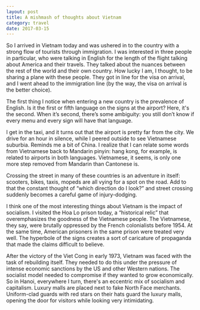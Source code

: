 ```yaml
---
layout: post
title: A mishmash of thoughts about Vietnam
category: travel 
date: 2017-03-15
---
```


So I arrived in Vietnam today and was ushered in to the country with a strong flow of tourists through immigration. I was interested in three people in particular, who were talking in English for the length of the flight talking about America and their travels. They talked about the nuances between the rest of the world and their own country. How lucky I am, I thought, to be sharing a plane with these people. They got in line for the visa on arrival, and I went ahead to the immigration line (by the way, the visa on arrival is the better choice).

The first thing I notice when entering a new country is the prevalence of English. Is it the first or fifth language on the signs at the airport? Here, it's the second. When it’s second, there’s some ambiguity: you still don’t know if every menu and every sign will have that language.

I get in the taxi, and it turns out that the airport is pretty far from the city. We drive for an hour in silence, while I peered outside to see Vietnamese suburbia. Reminds me a bit of China. I realize that I can relate some words from Vietnamese back to Mandarin pinyin: hang kong, for example, is related to airports in both languages. Vietnamese, it seems, is only one more step removed from Mandarin than Cantonese is.

Crossing the street in many of these countries is an adventure in itself: scooters, bikes, taxis, mopeds are all vying for a spot on the road. Add to that the constant thought of “which direction do I look?” and street crossing suddenly becomes a careful game of injury-dodging.

I think one of the most interesting things about Vietnam is the impact of socialism. I visited the Hoa Lo prison today, a “historical relic” that overemphasizes the goodness of the Vietnamese people. The Vietnamese, they say, were brutally oppressed by the French colonialists before 1954. At the same time, American prisoners in the same prison were treated very well. The hyperbole of the signs creates a sort of caricature of propaganda that made the claims difficult to believe.

After the victory of the Viet Cong in early 1973, Vietnam was faced with the task of rebuilding itself. They needed to do this under the pressure of intense economic sanctions by the US and other Western nations. The socialist model needed to compromise if they wanted to grow economically. So in Hanoi, everywhere I turn, there's an eccentric mix of socialism and capitalism. Luxury malls are placed next to fake North Face merchants. Uniform-clad guards with red stars on their hats guard the luxury malls, opening the door for visitors while looking very intimidating.
